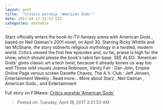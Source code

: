 ```yaml
---
layout: post
title:  "Critics worship 'American Gods'"
date: 2017-04-17 22:51:53Z
categories: mashable
---
```


Starz officially enters the book-to-TV-fantasy arena with American Gods , based on Neil Gaiman's 2001 novel, on April 30. Starring Ricky Whittle and Ian McShane, the story subverts religious mythology in a twisted, modern world. Critics viewed the first few episodes and, so far, praise is high for the show, which should please the book's rabid fan base. SEE ALSO: 'American Gods' gives classic art a tech twist, because it already knows us way too well Those wild visuals Joanna Robinson, Vanity Fair : Dan Jolin, Empire Online Page versus screen Danette Chavez, The A.V. Club : Jeff Jensen, Entertainment Weekly : Read more... More about Starz , Neil Gaiman , American Gods , and Entertainment


Full story on F3News: [Critics worship 'American Gods'](http://www.f3nws.com/n/hHBmpF)

> Posted on: Tuesday, April 18, 2017 3:51:53 AM
